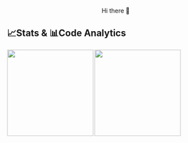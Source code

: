 <p align="center">
  Hi there 👋
</p>

##  📈Stats  &  📊Code Analytics

<a href="https://github.com/anuraghazra/github-readme-stats">
  <img align="left" height="200px" src="https://github-readme-stats-kmatsue.vercel.app/api?username=KMatsue&count_private=true&theme=shadow_blue&show_icons=true&hide=stars&hide_rank=true&rank_icon=github&include_all_commits=false" />
</a>
<a href="https://github.com/anuraghazra/github-readme-stats">
  <img align="center" height="200px" src="https://github-readme-stats-kmatsue.vercel.app/api/top-langs/?username=KMatsue&layout=compact&langs_count=8&theme=shadow_blue" />
</a>

<!--
**KMatsue/KMatsue** is a ✨ _special_ ✨ repository because its `README.md` (this file) appears on your GitHub profile.

Here are some ideas to get you started:

- 🔭 I’m currently working on ...
- 🌱 I’m currently learning ...
- 👯 I’m looking to collaborate on ...
- 🤔 I’m looking for help with ...
- 💬 Ask me about ...
- 📫 How to reach me: ...
- 😄 Pronouns: ...
- ⚡ Fun fact: ...
-->
